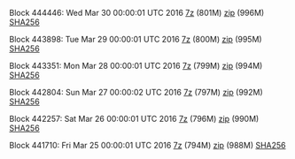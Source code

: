 Block 444446: Wed Mar 30 00:00:01 UTC 2016 [7z](https://transfer.sh/tCkiv/bootstrap.dat.20160330.7z) (801M) [zip](https://transfer.sh/OaAGZ/bootstrap.dat.20160330.zip) (996M) [SHA256](https://transfer.sh/4oFdP/sha256.txt)

Block 443898: Tue Mar 29 00:00:01 UTC 2016 [7z](https://transfer.sh/yYtt7/bootstrap.dat.20160329.7z) (800M) [zip](https://transfer.sh/WrQRr/bootstrap.dat.20160329.zip) (995M) [SHA256](https://transfer.sh/Gt2eD/sha256.txt)

Block 443351: Mon Mar 28 00:00:01 UTC 2016 [7z](https://transfer.sh/URnGV/bootstrap.dat.20160328.7z) (799M) [zip](https://transfer.sh/sAozr/bootstrap.dat.20160328.zip) (994M) [SHA256](https://transfer.sh/fIQWL/sha256.txt)

Block 442804: Sun Mar 27 00:00:02 UTC 2016 [7z](https://transfer.sh/GYHYX/bootstrap.dat.20160327.7z) (797M) [zip](https://transfer.sh/TNeRT/bootstrap.dat.20160327.zip) (992M) [SHA256](https://transfer.sh/qm7ad/sha256.txt)

Block 442257: Sat Mar 26 00:00:01 UTC 2016 [7z](https://transfer.sh/9gg4h/bootstrap.dat.20160326.7z) (796M) [zip](https://transfer.sh/R0PBV/bootstrap.dat.20160326.zip) (990M) [SHA256](https://transfer.sh/aeuLd/sha256.txt)

Block 441710: Fri Mar 25 00:00:01 UTC 2016 [7z](https://transfer.sh/ugxKu/bootstrap.dat.20160325.7z) (794M) [zip](https://transfer.sh/ueADf/bootstrap.dat.20160325.zip) (988M) [SHA256](https://transfer.sh/i9Rcz/sha256.txt)
